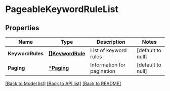 # PageableKeywordRuleList

## Properties
Name | Type | Description | Notes
------------ | ------------- | ------------- | -------------
**KeywordRules** | [**[]KeywordRule**](KeywordRule.md) | List of keyword rules | [default to null]
**Paging** | [***Paging**](Paging.md) | Information for pagination | [default to null]

[[Back to Model list]](../README.md#documentation-for-models) [[Back to API list]](../README.md#documentation-for-api-endpoints) [[Back to README]](../README.md)


